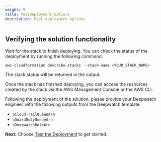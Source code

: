 ```yaml
---
weight: 9
title: PostDeployment Options
description: Post deployment options
---
```


## Verifying the solution functionality
Wait for the stack to finish deploying. You can check the status of the deployment by running the following command:

   ```
   aws cloudformation describe-stacks --stack-name <YOUR_STACK_NAME>
   ```

   The stack status will be returned in the output.

Once the stack has finished deploying, you can access the resources created by the stack via the AWS Management Console or the AWS CLI.

Following the deployment of the solution, please provide your Deepwatch engineer with the following outputs from the Deepwatch template:

- `oCloudTrailQueueArn`
- `oGuardDutyQueueArn`
- `oDeepwatchRoleArn`


**Next:** Choose [Test the Deployment](/test-deployment/index.html) to get started.